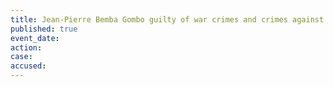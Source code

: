 ```yaml
---
title: Jean-Pierre Bemba Gombo guilty of war crimes and crimes against humanity
published: true
event_date:
action:
case:
accused:
---
```

